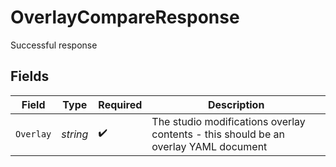 # OverlayCompareResponse

Successful response


## Fields

| Field                                                                               | Type                                                                                | Required                                                                            | Description                                                                         |
| ----------------------------------------------------------------------------------- | ----------------------------------------------------------------------------------- | ----------------------------------------------------------------------------------- | ----------------------------------------------------------------------------------- |
| `Overlay`                                                                           | *string*                                                                            | :heavy_check_mark:                                                                  | The studio modifications overlay contents - this should be an overlay YAML document |